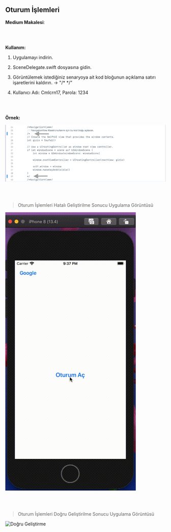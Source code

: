 ## Oturum İşlemleri ##

**Medium Makalesi**: 

<br />

<br />

**Kullanım:**

1. Uygulamayı indirin.

2. SceneDelegate.swift dosyasına gidin.

3. Görüntülemek istediğiniz senaryoya ait kod bloğunun açıklama satırı işaretlerini kaldırın. -> "/* */" 

4. Kullanıcı Adı: Cmlcrn17, Parola: 1234


<br />

<br />

**Örnek:** 

![Senaryo Aktifleştirmek](https://github.com/cmlcrn17/SwiftUI-NavigationView/blob/master/OturumIslemleriGorselleri/SwiftUI-NavOturumIslemleri-SenaryoAktiflestirmek.png)

<br />

<br />

> Oturum İşlemleri Hatalı Geliştirilme Sonucu Uygulama Görüntüsü

![Hatalı Geliştirme](https://github.com/cmlcrn17/SwiftUI-NavigationView/blob/master/OturumIslemleriGorselleri/SwiftUI-NavOturumIslemleriHatali.gif)

<br />

<br />

> Oturum İşlemleri Doğru Geliştirilme Sonucu Uygulama Görüntüsü

![Doğru Geliştirme](https://github.com/cmlcrn17/SwiftUI-NavigationView/blob/master/OturumIslemleriGorselleri/SwiftUI-NavOturumIslemleriDogru.gif)

<br />

<br />
